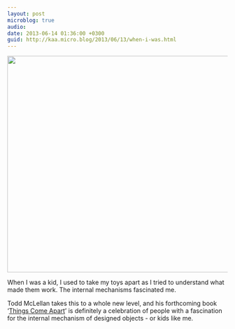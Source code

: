 ```yaml
---
layout: post
microblog: true
audio: 
date: 2013-06-14 01:36:00 +0300
guid: http://kaa.micro.blog/2013/06/13/when-i-was.html
---
```

<img src="https://micro.kaa.bz/uploads/2018/57131b0035.jpg" alt="" width="660" height="495" class="alignnone size-full wp-image-627" />

When I was a kid, I used to take my toys apart as I tried to understand what made them work. The internal mechanisms fascinated me.

Todd McLellan takes this to a whole new level, and his forthcoming book ‘<a href="http://thamesandhudsonusa.com/books/things-come-apart-hardcover/">Things Come Apart</a>’ is definitely a celebration of people with a fascination for the internal mechanism of designed objects - or kids like me.
